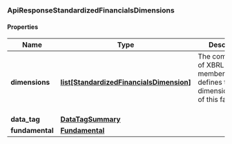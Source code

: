 

[//]: # (CLASS:ApiResponseStandardizedFinancialsDimensions)

[//]: # (KIND:object)

### ApiResponseStandardizedFinancialsDimensions

#### Properties

[//]: # (START_DEFINITION)

Name | Type | Description
------------ | ------------- | -------------
**dimensions** | [**list[StandardizedFinancialsDimension]**](StandardizedFinancialsDimension.md) | The combination of XBRL axis and members that defines the dimensionalization of this fact (if any) &nbsp;
**data_tag** | [**DataTagSummary**](DataTagSummary.md) |  &nbsp;
**fundamental** | [**Fundamental**](Fundamental.md) |  &nbsp;

[//]: # (END_DEFINITION)


[//]: # (CONTAINED_CLASS:StandardizedFinancialsDimension)


[//]: # (CONTAINED_CLASS:DataTagSummary)


[//]: # (CONTAINED_CLASS:Fundamental)



